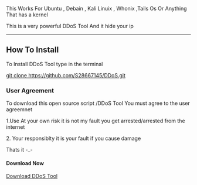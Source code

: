 <p>This Works For Ubuntu , Debain , Kali Linuix , Whonix ,Tails Os Or Anything That has a kernel</p>
<p>This is a very powerful DDoS Tool And it hide your ip</p>
<hr>
<h2>How To Install</h2>
<p>To Install DDoS Tool type in the terminal</p>
<u>git clone https://github.com/S28667145/DDoS.git</u>
<h3>User Agreement</h3>
<p>To download this open source script /DDoS Tool You must agree to the user agreemnet</p>
<p>1.Use At your own risk it is not my fault you get arrested/arrested from the internet</p>
<p>2. Your responsiblty it is your fault if you cause damage</p>
Thats it -_-
<h4>Download Now</h4>
<a href="https://github.com/S28667145/DDoS/archive/master.zip">Download DDoS Tool</a>
